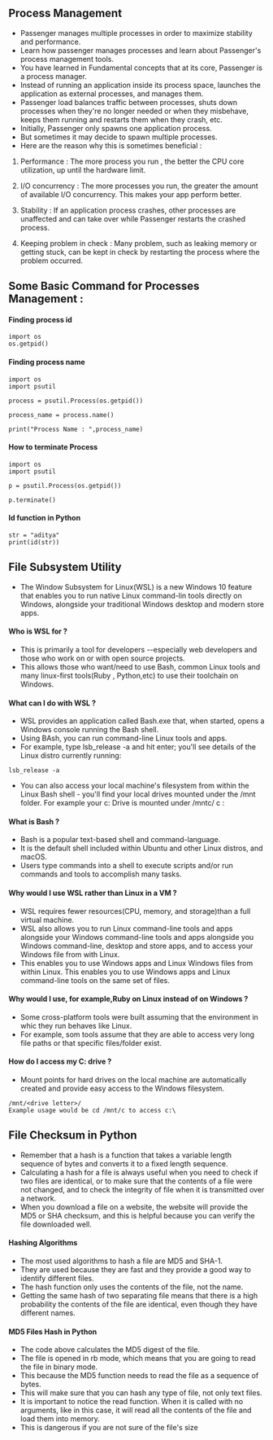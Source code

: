 ## Process Management
* Passenger manages multiple processes in order to maximize stability and
performance.
* Learn how passenger manages processes and learn about Passenger's
process management tools.
* You have learned in Fundamental concepts that at its core,
Passenger is a process manager.
* Instead of running an application inside its process space,
launches the application as external processes, and manages them.
* Passenger load balances traffic between processes, shuts down
processes when they're no longer needed or when they misbehave, keeps them 
running and restarts them when they crash, etc.
* Initially, Passenger only spawns one application process.
* But sometimes it may decide to spawn multiple processes.
* Here are the reason why this is sometimes beneficial :
1. Performance : 
The more process you run , the better the CPU core utilization,
up until the hardware limit.

2. I/O concurrency : 
The more processes you run, the greater the amount of available I/O concurrency.
This makes your app perform better.

3. Stability : If an application process crashes, other processes are unaffected 
and can take over while Passenger restarts the crashed process.

4. Keeping problem in check : Many problem, such as leaking memory
or getting stuck, can be kept in check by restarting the process where 
the problem occurred.

## Some Basic Command  for Processes Management : 
#### Finding process id
```
import os
os.getpid()
```
#### Finding process name
```
import os
import psutil

process = psutil.Process(os.getpid())

process_name = process.name()

print("Process Name : ",process_name)
```
#### How to terminate Process
```
import os 
import psutil

p = psutil.Process(os.getpid())

p.terminate()
```
#### Id function in Python
```
str = "aditya"
print(id(str))
```
## File Subsystem Utility
* The Window Subsystem for Linux(WSL) is a new Windows 10 feature that
enables you to run native Linux command-lin tools directly on Windows, 
alongside your traditional Windows desktop and modern store apps.

#### Who is WSL for ?
* This is primarily a tool for developers --especially web 
developers and those who work on or with open source projects.
* This allows those who want/need to use Bash, common Linux tools and
many linux-first tools(Ruby , Python,etc) to use their toolchain on Windows.

#### What can I do with WSL ?
* WSL provides an application called Bash.exe that, when started, opens a Windows
console running the Bash shell. 
* Using BAsh, you can run command-line Linux tools and apps.
* For example, type lsb_release -a and hit enter; you'll see details
of the Linux distro currently running:
```
lsb_release -a 
``` 
* You can also access your local machine's filesystem from within the 
Linux Bash shell - you'll find your local drives mounted under the 
/mnt folder. For example your c: Drive is mounted under 
/mntc/ c :

#### What is Bash ?
* Bash is a popular text-based shell and command-language.
* It is the default shell included within Ubuntu and other Linux distros,
and macOS.
* Users type commands into a shell to execute scripts and/or run commands and tools
to accomplish many tasks.
#### Why would I use WSL rather than Linux in a VM ?
* WSL requires fewer resources(CPU, memory, and storage)than a full virtual
machine.
* WSL also allows you to run Linux command-line tools and apps
alongside your Windows command-line tools and apps alongside you Windows command-line, desktop
and store apps, and to access your Windows file from with Linux. 
* This enables you to use Windows apps and Linux Windows files from within
Linux. This enables you to use Windows apps and Linux command-line tools on the 
same set of files.
#### Why would I use, for example,Ruby on Linux instead of on Windows ?
* Some cross-platform tools were built assuming that the environment in whic
they run behaves like Linux.
* For example, som tools assume that they are able to access very long file 
paths or that specific files/folder exist.

#### How do I access my C: drive ?
* Mount points for hard drives on the local machine are automatically created and provide easy access to the
Windows filesystem.
```
/mnt/<drive letter>/
Example usage would be cd /mnt/c to access c:\
``` 
## File Checksum in Python
* Remember that a hash is a function that takes a variable length sequence of bytes
and converts it to a fixed length sequence.
* Calculating a hash for a file is always useful when you need to check if 
two files are identical, or to make sure that the contents of a file 
were not changed, and to check the integrity of file when it is transmitted over
a network.
* When you download a file on a website, the website will provide the MD5 or SHA
checksum, and this is helpful because you can verify the file downloaded well.
#### Hashing Algorithms
* The most used algorithms to hash a file are MD5 and SHA-1.
* They are used because they are fast and they provide a good way
to identify different files.
* The hash function only uses the contents of the file, not the name.
* Getting the same hash of two separating file means that there is a high 
probability the contents of the file are identical, even though they have 
different names.

#### MD5 Files Hash in Python
* The code above calculates the MD5 digest of the file.
* The file is opened in rb mode, which means that you are going to read 
the file in binary mode.
* This because the MD5 function needs to read the file as a sequence of bytes.
* This will make sure that you can hash any type of file, not only text files.
* It is important to notice the read function. When it is called with no arguments,
like in this case, it will read all the contents of the file and load them into
memory.
* This is dangerous if you are not sure of the file's size 



